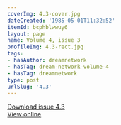 ```yaml
---
coverImg: 4.3-cover.jpg
dateCreated: '1985-05-01T11:32:52'
itemId: bcphblwwuy6
layout: page
name: Volume 4, issue 3
profileImg: 4.3-rect.jpg
tags:
- hasAuthor: dreamnetwork
- hasTag: dream-network-volume-4
- hasTag: dreamnetwork
type: post
urlSlug: '4.3'
---
```

<a href="../files/pdfs/Volume_4/4.3-The-Dream-Network-Vol.4-Issue-3.pdf" download="">Download issue 4.3</a><br><a href="../files/pdfs/Volume_4/4.3-The-Dream-Network-Vol.4-Issue-3.pdf">View online</a>
